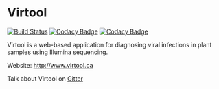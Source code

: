 Virtool
=======

[![Build Status](https://travis-ci.org/virtool/virtool.svg?branch=master)](https://travis-ci.org/virtool/virtool)
[![Codacy Badge](https://api.codacy.com/project/badge/Grade/b42826c5f4214be4b11e878d05e7d49a)](https://www.codacy.com/app/igboyes/virtool?utm_source=github.com&amp;utm_medium=referral&amp;utm_content=virtool/virtool&amp;utm_campaign=Badge_Grade)
[![Codacy Badge](https://api.codacy.com/project/badge/Coverage/b42826c5f4214be4b11e878d05e7d49a)](https://www.codacy.com/app/igboyes/virtool?utm_source=github.com&utm_medium=referral&utm_content=virtool/virtool&utm_campaign=Badge_Coverage)

Virtool is a web-based application for diagnosing viral infections in plant samples using Illumina sequencing. 
  
Website: http://www.virtool.ca

Talk about Virtool on [Gitter](https://gitter.im/virtool)
